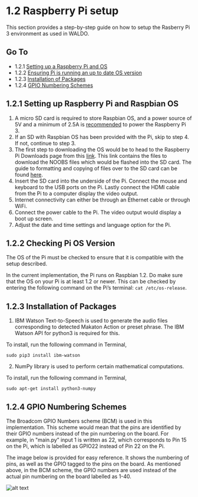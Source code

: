 1.2 Raspberry Pi setup
===

This section provides a step-by-step guide on how to setup the Rasberry Pi 3 environment as used in WALDO.

## Go To
* 1.2.1 [Setting up a Raspberry Pi and OS](#121-setting-up-raspberry-pi-and-raspbian-os)
* 1.2.2 [Ensuring Pi is running an up to date OS version](#122-checking-pi-os-version)
* 1.2.3 [Installation of Packages](#123-installation-of-packages)
* 1.2.4 [GPIO Numbering Schemes](#124-gpio-numbering-schemes)

1.2.1 Setting up Raspberry Pi and Raspbian OS
---
1. A micro SD card is required to store Raspbian OS, and a power source of 5V and a minimum of 2.5A is [recommended](https://projects.raspberrypi.org/en/projects/raspberry-pi-setting-up/2) to power the Raspberry Pi 3. 
2. If an SD with Raspbian OS has been provided with the Pi, skip to step 4. If not, continue to step 3.
3. The first step to downloading the OS would be to head to the Raspberry Pi Downloads page from this [link](https://www.raspberrypi.org/downloads/). This link contains the files to download the NOOBS files which would be flashed into the SD card. The guide to formatting and copying of files over to the SD card can be found [here](https://projects.raspberrypi.org/en/projects/raspberry-pi-setting-up/3). 
4. Insert the SD card into the underside of the Pi. Connect the mouse and keyboard to the USB ports on the Pi. Lastly connect the HDMI cable from the Pi to a computer display the video output. 
5. Internet connectivity can either be through an Ethernet cable or through WiFi.
6. Connect the power cable to the Pi. The video output would display a boot up screen.
7. Adjust the date and time settings and language option for the Pi.



1.2.2 Checking Pi OS Version
---

The OS of the Pi must be checked to ensure that it is compatible with the setup described. 

In the current implementation, the Pi runs on Raspbian 1.2. Do make sure that the OS on your Pi is at least 1.2 or newer. This can be checked by entering the following command on the Pi’s terminal: `cat /etc/os-release`. 

1.2.3 Installation of Packages
---

1) IBM Watson Text-to-Speech is used to generate the audio files corresponding to detected Makaton Action or preset phrase. The IBM Watson API for python3 is required for this.

To install, run the following command in Terminal,

```
sudo pip3 install ibm-watson
``` 

2) NumPy library is used to perform certain mathematical computations. 

To install, run the following command in Terminal,

```
sudo apt-get install python3-numpy
```
1.2.4 GPIO Numbering Schemes
---

The Broadcom GPIO Numbers scheme (BCM) is used in this implementation. This scheme would mean that the pins are identified by their GPIO numbers instead of the pin numbering on the board. For example, in "main.py” input 1 is written as 22, which corresponds to Pin 15 on the Pi, which is labelled as GPIO22 instead of Pin 22 on the Pi. 

The image below is provided for easy reference. It shows the numbering of pins, as well as the GPIO tagged to the pins on the board. As mentioned above, in the BCM scheme, the GPIO numbers are used instead of the actual pin numbering on the board labelled as 1-40. 

![alt text](https://github.com/patrickjohncyh/ibm-waldo/blob/master/imgs/Raspberry%20pi%203%20GPIO_pins_v2.png "GPIO Pins")
